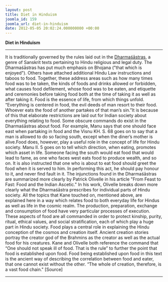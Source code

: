 ```yaml
---
layout: post
title: Diet in Hinduism
joomla_id: 159
joomla_url: diet-in-hinduism
date: 2012-05-05 20:02:24.000000000 +00:00
---
```

**Diet in Hinduism**
* * *  
It is traditionally governed by the rules laid out in the [Dharmaśāstras](http://en.wikipedia.org/wiki/Dharma%C5%9B%C4%81stras "Dharmaśāstras"), a genre of Sanskrit texts pertaining to Hindu religious and legal duty. The Dharmaśāstras has put much emphasis on Bhojana ("that which is enjoyed"). Others have attached additional Hindu Law instructions and taboos to food. Together, these address areas such as how many times food was to be taken, the kinds of foods and drinks allowed or forbidden, what causes food defilement, whose food was to be eaten, and etiquette and ceremonies before taking food both at the time of taking it as well as after taking it.
Food is the essence of life, from which things unfold. “Everything is centered in food, the evil deeds of man resort to their food. Whoever eats the food of another partakes of that man’s sin.”It is because of this that elaborate restrictions are laid out for Indian society about everything relating to food. Some obscure commands do exist in the Dharmaśāstras about food. For example, Manu says that one should face east when partaking in food and the Visnu KH. S. 68 goes on to say that a man is allowed to do so facing south, except when the diner’s mother is alive.Food does, however, play a useful role in the concept of life for Hindu society. Manu II. 5 goes on to tell which direction, when eating, promotes which asset in life. Someone facing the south would eat food that would lead to fame, as one who faces west eats food to produce wealth, and so on.
It is also instructed that one who is about to eat food should greet the food when it is served to him. In performing this act, he should pay honour to it, and never find fault in it.
The injunctions found in the Dharmaśāstras are summarized more clearly by Patrick Olivelle in his article "From Feast to Fast: Food and the Indian Ascetic." In his work, Olivelle breaks down more clearly what the Dharmaśāstra prescribes for individual parts of Hindu society. All the topics that Kane touched on, mentioned above, are explained here in a way which relates food to both everyday life for Hindus as well as life in the cosmic realm.
The production, preparation, exchange and consumption of food have very particular processes of execution. These aspects of food are all commanded in order to protect kinship, purity, ritual, ethical values, and social stratification, each of which play a huge part in Hindu society. Food plays a central role in explaining the Hindu conception of the cosmos and creation itself. Ancient creation stories portray the creator god of the Brahmins as the creator as well as the actual food for his creatures.
Kane and Olivelle both reference the command that “One should not speak ill of food. That is the rule” to further the point that food is established upon food. Food being established upon food in this text is the ancient way of describing the correlation between food and eater, that one cannot exist without the other. “The whole of creation, therefore, is a vast food chain."
[Source]
* * *
  
